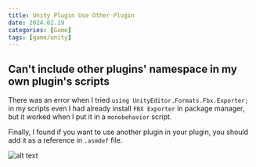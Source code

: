```yaml
---
title: Unity Plugin Use Other Plugin
date: 2024.02.19
categories: [Game]
tags: [game/unity]
---
```


## Can't include other plugins' namespace in my own plugin's scripts

There was an error when I tried `using UnityEditor.Formats.Fbx.Exporter;` in my scripts even I had already install `FBX Exporter` in package manager, but it worked when I put it in a `monobehavior` script.

Finally, I found if you want to use another plugin in your plugin, you should add it as a reference in `.asmdef` file.

![alt text](../.images/unity-plugin-asmdef-reference.png)